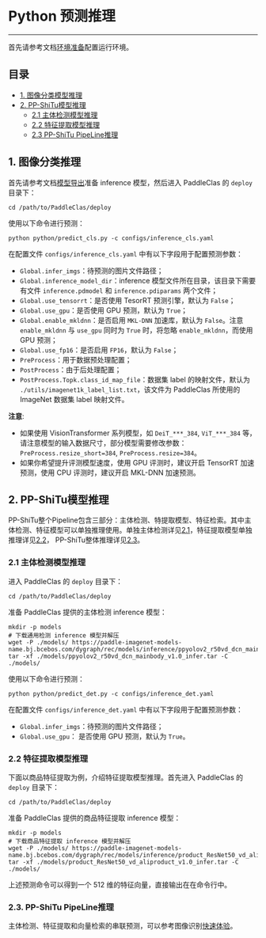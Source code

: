 # Python 预测推理

---

首先请参考文档[环境准备](../installation/install_paddleclas.md)配置运行环境。

## 目录

- [1. 图像分类模型推理](#1)
- [2. PP-ShiTu模型推理](#2)
	- [2.1 主体检测模型推理](#2.1)
	- [2.2 特征提取模型推理](#2.2)
	- [2.3 PP-ShiTu PipeLine推理](#2.3)

<a name="1"></a>
## 1. 图像分类推理

首先请参考文档[模型导出](./export_model.md)准备 inference 模型，然后进入 PaddleClas 的 `deploy` 目录下：

```shell
cd /path/to/PaddleClas/deploy
```

使用以下命令进行预测：

```shell
python python/predict_cls.py -c configs/inference_cls.yaml
```

在配置文件 `configs/inference_cls.yaml` 中有以下字段用于配置预测参数：
* `Global.infer_imgs`：待预测的图片文件路径；
* `Global.inference_model_dir`：inference 模型文件所在目录，该目录下需要有文件 `inference.pdmodel` 和 `inference.pdiparams` 两个文件；
* `Global.use_tensorrt`：是否使用 TesorRT 预测引擎，默认为 `False`；
* `Global.use_gpu`：是否使用 GPU 预测，默认为 `True`；
* `Global.enable_mkldnn`：是否启用 `MKL-DNN` 加速库，默认为 `False`。注意 `enable_mkldnn` 与 `use_gpu` 同时为 `True` 时，将忽略 `enable_mkldnn`，而使用 GPU 预测；
* `Global.use_fp16`：是否启用 `FP16`，默认为 `False`；
* `PreProcess`：用于数据预处理配置；
* `PostProcess`：由于后处理配置；
* `PostProcess.Topk.class_id_map_file`：数据集 label 的映射文件，默认为 `./utils/imagenet1k_label_list.txt`，该文件为 PaddleClas 所使用的 ImageNet 数据集 label 映射文件。

**注意**:
* 如果使用 VisionTransformer 系列模型，如 `DeiT_***_384`, `ViT_***_384` 等，请注意模型的输入数据尺寸，部分模型需要修改参数： `PreProcess.resize_short=384`, `PreProcess.resize=384`。
* 如果你希望提升评测模型速度，使用 GPU 评测时，建议开启 TensorRT 加速预测，使用 CPU 评测时，建议开启 MKL-DNN 加速预测。

<a name="2"></a>
## 2. PP-ShiTu模型推理

PP-ShiTu整个Pipeline包含三部分：主体检测、特提取模型、特征检索。其中主体检测、特征模型可以单独推理使用。单独主体检测详见[2.1](#2.1)，特征提取模型单独推理详见[2.2](#2.2)， PP-ShiTu整体推理详见[2.3](#2.3)。

<a name="2.1"></a>
### 2.1 主体检测模型推理

进入 PaddleClas 的 `deploy` 目录下：

```shell
cd /path/to/PaddleClas/deploy
```

准备 PaddleClas 提供的主体检测 inference 模型：

```shell
mkdir -p models
# 下载通用检测 inference 模型并解压
wget -P ./models/ https://paddle-imagenet-models-name.bj.bcebos.com/dygraph/rec/models/inference/ppyolov2_r50vd_dcn_mainbody_v1.0_infer.tar
tar -xf ./models/ppyolov2_r50vd_dcn_mainbody_v1.0_infer.tar -C ./models/
```

使用以下命令进行预测：

```shell
python python/predict_det.py -c configs/inference_det.yaml
```

在配置文件 `configs/inference_det.yaml` 中有以下字段用于配置预测参数：
* `Global.infer_imgs`：待预测的图片文件路径；
* `Global.use_gpu`： 是否使用 GPU 预测，默认为 `True`。


<a name="2.2"></a>
### 2.2 特征提取模型推理

下面以商品特征提取为例，介绍特征提取模型推理。首先进入 PaddleClas 的 `deploy` 目录下：

```shell
cd /path/to/PaddleClas/deploy
```

准备 PaddleClas 提供的商品特征提取 inference 模型：

```shell
mkdir -p models
# 下载商品特征提取 inference 模型并解压
wget -P ./models/ https://paddle-imagenet-models-name.bj.bcebos.com/dygraph/rec/models/inference/product_ResNet50_vd_aliproduct_v1.0_infer.tar
tar -xf ./models/product_ResNet50_vd_aliproduct_v1.0_infer.tar -C ./models/
```

上述预测命令可以得到一个 512 维的特征向量，直接输出在在命令行中。

<a name="2.3"></a>
### 2.3. PP-ShiTu PipeLine推理

主体检测、特征提取和向量检索的串联预测，可以参考图像识别[快速体验](../quick_start/quick_start_recognition.md)。
